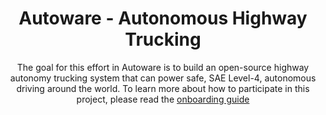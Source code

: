 <div align="center">

# Autoware - Autonomous Highway Trucking

The goal for this effort in Autoware is to build an open-source highway autonomy trucking system that can power safe, SAE Level-4, autonomous driving around the world. To learn more about how to participate in this project, please read the [onboarding guide](/ONBOARDING.md)

